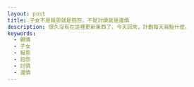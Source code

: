 ```yaml
---
layout: post
title: 子女不是報恩就是抱怨，不是討債就是還債
description: 很久沒有在這裡更新東西了，今天回來，計劃每天寫點什麼。
keywords:
  - 親情
  - 子女
  - 報恩
  - 抱怨
  - 討債
  - 還債
---
```

